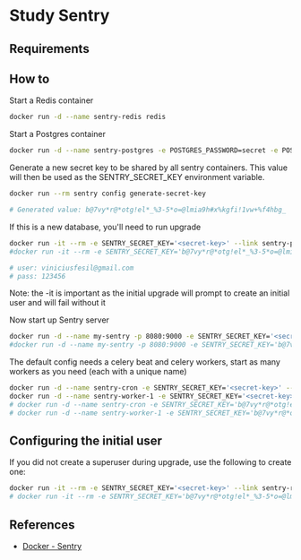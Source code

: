 # Study Sentry

## Requirements

## How to

Start a Redis container

```sh
docker run -d --name sentry-redis redis
```

Start a Postgres container

```sh
docker run -d --name sentry-postgres -e POSTGRES_PASSWORD=secret -e POSTGRES_USER=sentry postgres
```

Generate a new secret key to be shared by all sentry containers. This value will then be used as the SENTRY_SECRET_KEY environment variable.

```sh
docker run --rm sentry config generate-secret-key

# Generated value: b@7vy*r@*otg!el*_%3-5*o=@lmia9h#x%kgfi!1vw+%f4hbg_
```

If this is a new database, you'll need to run upgrade

```sh
docker run -it --rm -e SENTRY_SECRET_KEY='<secret-key>' --link sentry-postgres:postgres --link sentry-redis:redis sentry upgrade
#docker run -it --rm -e SENTRY_SECRET_KEY='b@7vy*r@*otg!el*_%3-5*o=@lmia9h#x%kgfi!1vw+%f4hbg_' --link sentry-postgres:postgres --link sentry-redis:redis sentry upgrade

# user: viniciusfesil@gmail.com
# pass: 123456
```

Note: the -it is important as the initial upgrade will prompt to create an initial user and will fail without it

Now start up Sentry server

```sh
docker run -d --name my-sentry -p 8080:9000 -e SENTRY_SECRET_KEY='<secret-key>' --link sentry-redis:redis --link sentry-postgres:postgres sentry
#docker run -d --name my-sentry -p 8080:9000 -e SENTRY_SECRET_KEY='b@7vy*r@*otg!el*_%3-5*o=@lmia9h#x%kgfi!1vw+%f4hbg_' --link sentry-redis:redis --link sentry-postgres:postgres sentry
```

The default config needs a celery beat and celery workers, start as many workers as you need (each with a unique name)

```sh
docker run -d --name sentry-cron -e SENTRY_SECRET_KEY='<secret-key>' --link sentry-postgres:postgres --link sentry-redis:redis sentry run cron
docker run -d --name sentry-worker-1 -e SENTRY_SECRET_KEY='<secret-key>' --link sentry-postgres:postgres --link sentry-redis:redis sentry run worker
# docker run -d --name sentry-cron -e SENTRY_SECRET_KEY='b@7vy*r@*otg!el*_%3-5*o=@lmia9h#x%kgfi!1vw+%f4hbg_' --link sentry-postgres:postgres --link sentry-redis:redis sentry run cron
# docker run -d --name sentry-worker-1 -e SENTRY_SECRET_KEY='b@7vy*r@*otg!el*_%3-5*o=@lmia9h#x%kgfi!1vw+%f4hbg_' --link sentry-postgres:postgres --link sentry-redis:redis sentry run worker
```

## Configuring the initial user

If you did not create a superuser during upgrade, use the following to create one:

```sh
docker run -it --rm -e SENTRY_SECRET_KEY='<secret-key>' --link sentry-redis:redis --link sentry-postgres:postgres sentry createuser
# docker run -it --rm -e SENTRY_SECRET_KEY='b@7vy*r@*otg!el*_%3-5*o=@lmia9h#x%kgfi!1vw+%f4hbg_' --link sentry-redis:redis --link sentry-postgres:postgres sentry createuser
```

## References

- [Docker - Sentry](https://hub.docker.com/_/sentry)